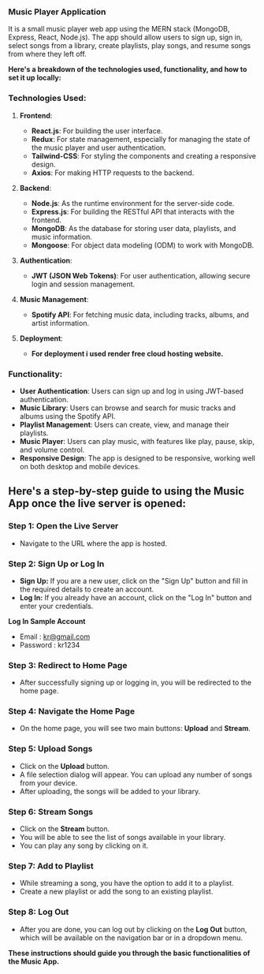 ### Music Player Application

It is a small music player web app using the MERN stack (MongoDB, Express, React, Node.js). The app should allow users to sign up, sign in, select songs from a library, create playlists, play songs, and resume songs from where they left off.

**Here's a breakdown of the technologies used, functionality, and how to set it up locally:**

### Technologies Used:

1. **Frontend**:

   - **React.js**: For building the user interface.
   - **Redux**: For state management, especially for managing the state of the music player and user authentication.
   - **Tailwind-CSS**: For styling the components and creating a responsive design.
   - **Axios**: For making HTTP requests to the backend.

2. **Backend**:

   - **Node.js**: As the runtime environment for the server-side code.
   - **Express.js**: For building the RESTful API that interacts with the frontend.
   - **MongoDB**: As the database for storing user data, playlists, and music information.
   - **Mongoose**: For object data modeling (ODM) to work with MongoDB.

3. **Authentication**:

   - **JWT (JSON Web Tokens)**: For user authentication, allowing secure login and session management.

4. **Music Management**:

   - **Spotify API**: For fetching music data, including tracks, albums, and artist information.

5. **Deployment**:
   - **For deployment i used render free cloud hosting website.**

### Functionality:

- **User Authentication**: Users can sign up and log in using JWT-based authentication.
- **Music Library**: Users can browse and search for music tracks and albums using the Spotify API.
- **Playlist Management**: Users can create, view, and manage their playlists.
- **Music Player**: Users can play music, with features like play, pause, skip, and volume control.
- **Responsive Design**: The app is designed to be responsive, working well on both desktop and mobile devices.

## Here's a step-by-step guide to using the Music App once the live server is opened:

### Step 1: Open the Live Server

- Navigate to the URL where the app is hosted.

### Step 2: Sign Up or Log In

- **Sign Up:** If you are a new user, click on the "Sign Up" button and fill in the required details to create an account.
- **Log In:** If you already have an account, click on the "Log In" button and enter your credentials.

**Log In Sample Account**

- Email : kr@gmail.com
- Password : kr1234

### Step 3: Redirect to Home Page

- After successfully signing up or logging in, you will be redirected to the home page.

### Step 4: Navigate the Home Page

- On the home page, you will see two main buttons: **Upload** and **Stream**.

### Step 5: Upload Songs

- Click on the **Upload** button.
- A file selection dialog will appear. You can upload any number of songs from your device.
- After uploading, the songs will be added to your library.

### Step 6: Stream Songs

- Click on the **Stream** button.
- You will be able to see the list of songs available in your library.
- You can play any song by clicking on it.

### Step 7: Add to Playlist

- While streaming a song, you have the option to add it to a playlist.
- Create a new playlist or add the song to an existing playlist.

### Step 8: Log Out

- After you are done, you can log out by clicking on the **Log Out** button, which will be available on the navigation bar or in a dropdown menu.

**These instructions should guide you through the basic functionalities of the Music App.**

